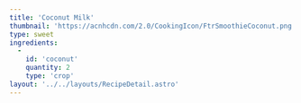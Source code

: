 ```yaml
---
title: 'Coconut Milk'
thumbnail: 'https://acnhcdn.com/2.0/CookingIcon/FtrSmoothieCoconut.png'
type: sweet
ingredients:
  -
    id: 'coconut'
    quantity: 2
    type: 'crop'
layout: '../../layouts/RecipeDetail.astro'
---
```


